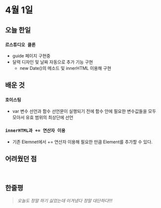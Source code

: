 # 4월 1일

## 오늘 한일

### `르스튜디오 클론`

- guide 페이지 구현중
- 달력 디자인 및 날짜 자동으로 추가 기능 구현
  - new Date()의 메소드 및 innerHTML 이용해 구현

## 배운 것

### `호이스팅`

- var 변수 선언과 함수 선언문이 실행되기 전에 함수 안에 필요한 변수값들을 모두 모아서 유효 범위의 최상단에 선언

### `innerHTML과 += 연산자 이용`

- 기존 Elemnet에서 += 연산자 이용해 필요한 만큼 Element를 추가할 수 있다.

## 어려웠던 점

<br>

## 한줄평

> _오늘도 정말 하기 싫었는데 이겨냈다 정말 대단하다!!!_
